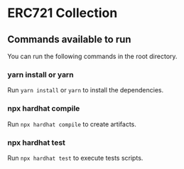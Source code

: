 # ERC721 Collection

## Commands available to run

You can run the following commands in the root directory.

### yarn install or yarn

Run `yarn install` or `yarn` to install the dependencies.

### npx hardhat compile

Run `npx hardhat compile` to create artifacts.

### npx hardhat test

Run `npx hardhat test` to execute tests scripts.

